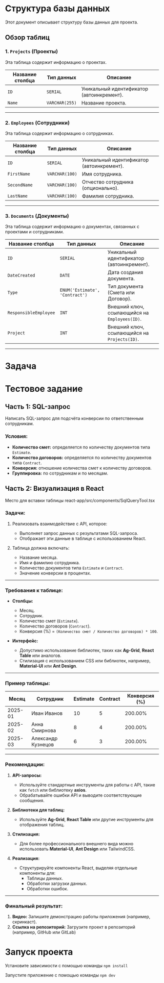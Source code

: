 # Структура базы данных

Этот документ описывает структуру базы данных для проекта.

## Обзор таблиц

### 1. `Projects` (Проекты)
Эта таблица содержит информацию о проектах.

| **Название столбца** | **Тип данных**   | **Описание**                        |
|-----------------------|------------------|--------------------------------------|
| `ID`                 | `SERIAL`        | Уникальный идентификатор (автоинкремент). |
| `Name`               | `VARCHAR(255)`  | Название проекта.                   |

---

### 2. `Employees` (Сотрудники)
Эта таблица содержит информацию о сотрудниках.

| **Название столбца** | **Тип данных**   | **Описание**                        |
|-----------------------|------------------|--------------------------------------|
| `ID`                 | `SERIAL`        | Уникальный идентификатор (автоинкремент). |
| `FirstName`          | `VARCHAR(100)`  | Имя сотрудника.                     |
| `SecondName`         | `VARCHAR(100)`  | Отчество сотрудника (опционально).  |
| `LastName`           | `VARCHAR(100)`  | Фамилия сотрудника.                 |

---

### 3. `Documents` (Документы)
Эта таблица содержит информацию о документах, связанных с проектами и сотрудниками.

| **Название столбца** | **Тип данных**                     | **Описание**                        |
|-----------------------|------------------------------------|--------------------------------------|
| `ID`                 | `SERIAL`                          | Уникальный идентификатор (автоинкремент). |
| `DateCreated`        | `DATE`                            | Дата создания документа.            |
| `Type`               | `ENUM('Estimate', 'Contract')`    | Тип документа (Смета или Договор).  |
| `ResponsibleEmployee`| `INT`                             | Внешний ключ, ссылающийся на `Employees(ID)`. |
| `Project`            | `INT`                             | Внешний ключ, ссылающийся на `Projects(ID)`. |

---

# Задача

# Тестовое задание

## Часть 1: SQL-запрос

Написать SQL-запрос для подсчёта конверсии по ответственным сотрудникам.

### Условия:
- **Количество смет:** определяется по количеству документов типа `Estimate`.
- **Количество договоров:** определяется по количеству документов типа `Contract`.
- **Конверсия:** отношение количества смет к количеству договоров.
- **Группировка:** по сотрудникам и по месяцам.


## Часть 2: Визуализация в React

Место для вставки таблицы react-app/src/components/SqlQueryTool.tsx

### Задачи:
1. Реализовать взаимодействие с API, которое:
    - Выполняет запрос данных с результатами SQL-запроса.
    - Отображает эти данные в таблице с использованием React.

2. Таблица должна включать:
    - Название месяца.
    - Имя и фамилию сотрудника.
    - Количество документов типа `Estimate` и `Contract`.
    - Значение конверсии в процентах.

---

### Требования к таблице:
- **Столбцы:**
    - Месяц.
    - Сотрудник.
    - Количество смет (`Estimate`).
    - Количество договоров (`Contract`).
    - Конверсия (%) = `(Количество смет / Количество договоров) * 100`.

- **Интерфейс:**
    - Допустимо использование библиотек, таких как **Ag-Grid**, **React Table** или аналогов.
    - Стилизация с использованием CSS или библиотек, например, **Material-UI** или **Ant Design**.

---

### Пример таблицы:
| **Месяц**   | **Сотрудник**    | **Estimate** | **Contract** | **Конверсия (%)** |
|-------------|------------------|--------------|--------------|-------------------|
| 2025-01     | Иван Иванов      | 10           | 5            | 200.00%          |
| 2025-02     | Анна Смирнова    | 8            | 4            | 200.00%          |
| 2025-03     | Александр Кузнецов | 6          | 3            | 200.00%          |

---

### Рекомендации:
1. **API-запросы:**
    - Используйте стандартные инструменты для работы с API, такие как `fetch` или библиотеку **axios**.
    - Обрабатывайте ошибки API и выводите соответствующие сообщения.

2. **Библиотеки для таблиц:**
    - Используйте **Ag-Grid**, **React Table** или другие инструменты для отображения таблиц.

3. **Стилизация:**
    - Для более профессионального внешнего вида можно использовать **Material-UI**, **Ant Design** или TailwindCSS.

4. **Реализация:**
    - Структурируйте компоненты React, выделяя отдельные компоненты для:
        - Таблицы данных.
        - Обработки загрузки данных.
        - Обработки ошибок.
---

### Финальный результат:
1. **Видео:** Запишите демонстрацию работы приложения (например, скринкаст).
2. **Ссылка на репозиторий:** Загрузите проект в репозиторий (например, GitHub или GitLab) 

# Запуск проекта


Установите зависимости с помощью команды `npm install`

Запустите приложение с помощью команды `npm dev` 

